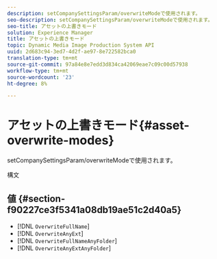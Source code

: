 ```yaml
---
description: setCompanySettingsParam/overwriteModeで使用されます。
seo-description: setCompanySettingsParam/overwriteModeで使用されます。
seo-title: アセットの上書きモード
solution: Experience Manager
title: アセットの上書きモード
topic: Dynamic Media Image Production System API
uuid: 2d683c94-3ed7-4d2f-ae97-8e722582bca0
translation-type: tm+mt
source-git-commit: 97a84e8e7edd3d834ca42069eae7c09c00d57938
workflow-type: tm+mt
source-wordcount: '23'
ht-degree: 8%

---
```



# アセットの上書きモード{#asset-overwrite-modes}

setCompanySettingsParam/overwriteModeで使用されます。

構文

## 値 {#section-f90227ce3f5341a08db19ae51c2d40a5}

* [!DNL `OverwriteFullName`]
* [!DNL `OverwriteAnyExt`]
* [!DNL `OverwriteFullNameAnyFolder`]
* [!DNL `OverwriteAnyExtAnyFolder`]

